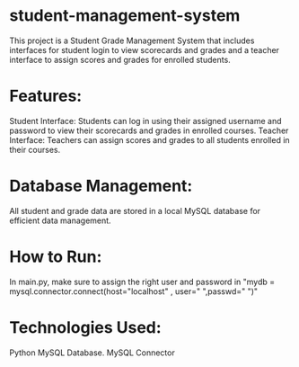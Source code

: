 # student-management-system
This project is a Student Grade Management System that includes interfaces for student login to view scorecards and grades and a teacher interface to assign scores and grades for enrolled students.

# Features:

Student Interface:
Students can log in using their assigned username and password to view their scorecards and grades in enrolled courses.
Teacher Interface:
Teachers can assign scores and grades to all students enrolled in their courses.

# Database Management:
All student and grade data are stored in a local MySQL database for efficient data management.

# How to Run:

In main.py, make sure to assign the right user and password in  "mydb = mysql.connector.connect(host="localhost" , user=" ",passwd=" ")" 

# Technologies Used:

Python
MySQL Database.
MySQL Connector
